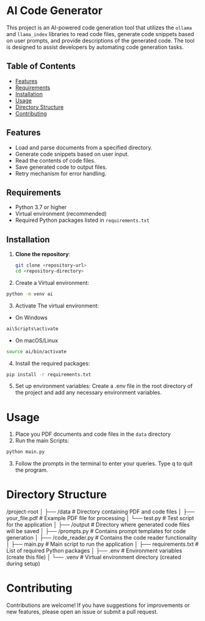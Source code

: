 # AI Code Generator

This project is an AI-powered code generation tool that utilizes the `ollama` and `llama_index` libraries to read code files, generate code snippets based on user prompts, and provide descriptions of the generated code. The tool is designed to assist developers by automating code generation tasks.

## Table of Contents

- [Features](#features)
- [Requirements](#requirements)
- [Installation](#installation)
- [Usage](#usage)
- [Directory Structure](#directory-structure)
- [Contributing](#contributing)


## Features

- Load and parse documents from a specified directory.
- Generate code snippets based on user input.
- Read the contents of code files.
- Save generated code to output files.
- Retry mechanism for error handling.

## Requirements

- Python 3.7 or higher
- Virtual environment (recommended)
- Required Python packages listed in `requirements.txt`

## Installation

1. **Clone the repository**:
   ```bash
   git clone <repository-url>
   cd <repository-directory>


2. Create a Virtual environment: 
```bash
python -m venv ai
```

3. Activate The virtual environment:
- On Windows
```bash
ai\Scripts\activate
```

- On macOS/Linux
```bash
source ai/bin/activate
```

4. Install the required packages:
```bash
pip install -r requirements.txt
```

5. Set up environment variables: Create a .env file in the root directory of the project and add any necessary environment variables.

# Usage

1. Place you PDF documents and code files in the `data` directory
2. Run the main Scripts:
```bash
python main.py
```

3. Follow the prompts in the terminal to enter your queries. Type q to quit the program.


# Directory Structure

/project-root
│
├── /data                # Directory containing PDF and code files
│   ├── your_file.pdf    # Example PDF file for processing
│   └── test.py          # Test script for the application
│
├── /output              # Directory where generated code files will be saved
│
├── /prompts.py          # Contains prompt templates for code generation
│
├── /code_reader.py      # Contains the code reader functionality
│
├── main.py              # Main script to run the application
│
├── requirements.txt      # List of required Python packages
│
├── .env                 # Environment variables (create this file)
│
└── .venv                # Virtual environment directory (created during setup)

# Contributing

Contributions are welcome! If you have suggestions for improvements or new features, please open an issue or submit a pull request.

